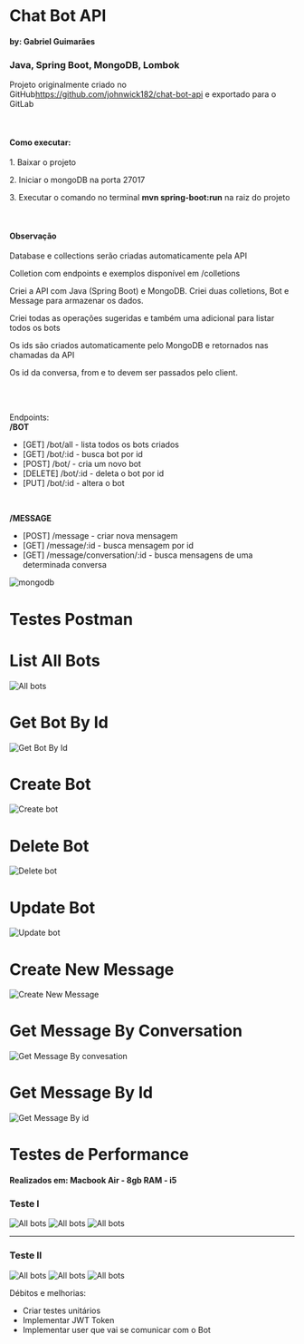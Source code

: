 <h1>Chat Bot API</h1>
<h4>by: Gabriel Guimarães</h4>
<h3>Java, Spring Boot, MongoDB, Lombok</h3>

<p>Projeto originalmente criado no GitHub<a href="https://github.com/johnwick182/chat-bot-api">https://github.com/johnwick182/chat-bot-api</a> e exportado para o GitLab</p>
<br>
<h4>Como executar:</h4>
<p>1. Baixar o projeto</p>
<p>2. Iniciar o mongoDB na porta 27017</p>
<p>3. Executar o comando no terminal <b>mvn spring-boot:run</b> na raiz do projeto</p>
<br>
<h4>Observação</h4>
<p>Database e collections serão criadas automaticamente pela API</p>
<p>Colletion com endpoints e exemplos disponível em /colletions</p>
<p>Criei a API com Java (Spring Boot) e MongoDB. Criei duas colletions, Bot e Message para armazenar os dados.</p>
<p>Criei todas as operações sugeridas e também uma adicional para listar todos os bots</p>
<p>Os ids são criados automaticamente pelo MongoDB e retornados nas chamadas da API</p>
<p>Os id da conversa, from e to devem ser passados pelo client.</p>

<br>
<br>
<p>Endpoints:
<br>
<b>/BOT</b>
  <ul>
    <li>[GET]    /bot/all - lista todos os bots criados </li>
    <li>[GET]    /bot/:id - busca bot por id </li>
    <li>[POST]   /bot/    - cria um novo bot</li>
    <li>[DELETE] /bot/:id - deleta o bot por id</li>
    <li>[PUT]    /bot/:id - altera o bot </li>
    </ul> 
   <br>
   
<b>/MESSAGE</b>

 <ul>
    <li>[POST] /message - criar nova mensagem</li>
    <li>[GET]  /message/:id - busca mensagem por id</li>
    <li>[GET]  /message/conversation/:id - busca mensagens de uma determinada conversa</li>
    </ul> 

<img src="img/mongoDBdraw.png" alt="mongodb">

<h1>Testes Postman</h1>

<h1>List All Bots</h1>
<img src="img/AllBots.png" alt="All bots">
<br>
<h1>Get Bot By Id</h1>
<img src="img/getBotById.png" alt="Get Bot By Id">
<br>
<h1>Create Bot</h1>
<img src="img/CreateBot.png" alt="Create bot">
<br>
<h1>Delete Bot</h1>
<img src="img/DeleteBot.png" alt="Delete bot">
<br>
<h1>Update Bot</h1>
<img src="img/UpdateBot.png" alt="Update bot">

<h1>Create New Message</h1>
<img src="img/postNewMessage.png" alt="Create New Message">

<h1>Get Message By Conversation</h1>
<img src="img/getMessageByConversation.png" alt="Get Message By convesation">
<h1>Get Message By Id</h1>
<img src="img/getMessageById.png" alt="Get Message By id">


<h1>Testes de Performance</h1>
<h4>Realizados em: Macbook Air - 8gb RAM - i5</h4>
<h3>Teste l</h3>
<img src="img/performanceTests/firstTest/firstscreen.png" alt="All bots">
<img src="img/performanceTests/firstTest/hitsPerSecond.png" alt="All bots">
<img src="img/performanceTests/firstTest/responseTime.png" alt="All bots">
<hr>
<h3>Teste ll</h3>
<img src="img/performanceTests/secondTest/firstscreen.png" alt="All bots">
<img src="img/performanceTests/secondTest/hitsPerSecond.png" alt="All bots">
<img src="img/performanceTests/secondTest/responseTime.png" alt="All bots">

<p> Débitos e melhorias:</p>
<ul>
<li>Criar testes unitários</li>
<li>Implementar JWT Token</li>
<li>Implementar user que vai se comunicar com o Bot</li>
</ul>
